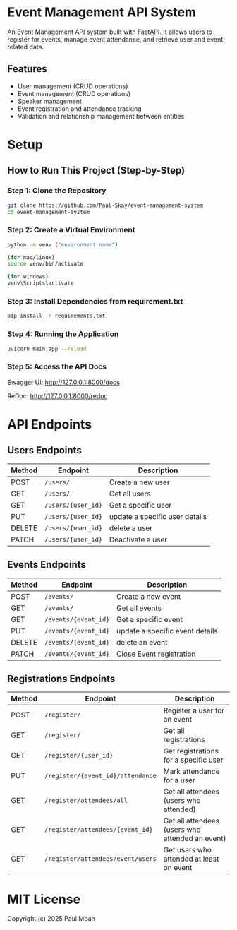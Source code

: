 # Event Management API System
An Event Management API system built with FastAPI. It allows users to register for events, manage event attendance, and retrieve user and event-related data.

## Features
- User management (CRUD operations)
- Event management (CRUD operations)
- Speaker management
- Event registration and attendance tracking
- Validation and relationship management between entities

# Setup
## How to Run This Project (Step-by-Step)

### Step 1: Clone the Repository

```bash
git clone https://github.com/Paul-Skay/event-management-system
cd event-management-system
```

### Step 2: Create a Virtual Environment
```bash
python -m venv ("environment name")

(for mac/linux)
source venv/bin/activate

(for windows)
venv\Scripts\activate
```

### Step 3: Install Dependencies from requirement.txt

```bash
pip install -r requirements.txt
```
### Step 4: Running the Application
```bash
uvicorn main:app --reload
```

### Step 5: Access the API Docs
Swagger UI: http://127.0.0.1:8000/docs

ReDoc: http://127.0.0.1:8000/redoc


# API Endpoints

## Users Endpoints
| Method | Endpoint           | Description         |
| ------ | ------------------ | ------------------- |
| POST   | `/users/`          | Create a new user   |
| GET    | `/users/`          | Get all users       |
| GET    | `/users/{user_id}` | Get a specific user |
| PUT | `/users/{user_id}` | update a specific user details |
| DELETE | `/users/{user_id}` | delete a user
| PATCH | `/users/{user_id}` | Deactivate a user |

## Events Endpoints
| Method | Endpoint             | Description          |
| ------ | -------------------- | -------------------- |
| POST   | `/events/`           | Create a new event   |
| GET    | `/events/`           | Get all events       |
| GET    | `/events/{event_id}` | Get a specific event |
| PUT | `/events/{event_id}` | update a specific event details |
| DELETE | `/events/{event_id}` | delete an event
| PATCH | `/events/{event_id}` | Close Event registration |

## Registrations Endpoints
| Method | Endpoint                         | Description                            |
| ------ | -------------------------------- | -------------------------------------- |
| POST   | `/register/`                 | Register a user for an event           |
| GET    | `/register/`                 | Get all registrations                  |
| GET    | `/register/{user_id}`        | Get registrations for a specific user  |
| PUT  | `/register/{event_id}/attendance` | Mark attendance for a user             |
| GET    | `/register/attendees/all`        | Get all attendees (users who attended) |
| GET    | `/register/attendees/{event_id}`        | Get all attendees (users who attended an event) |
| GET    | `/register/attendees/event/users`        | Get users who attended at least on event |

# MIT License

Copyright (c) 2025 Paul Mbah